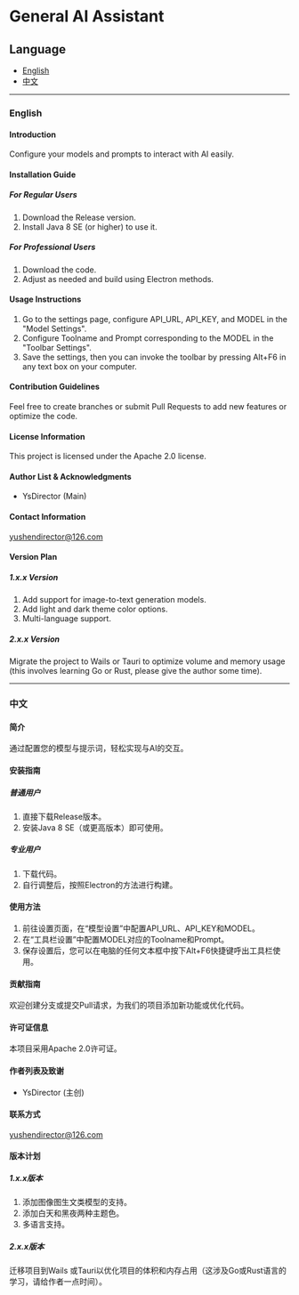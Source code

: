 # General AI Assistant

## Language

- [English](#english)
- [中文](#中文)

---

### English

#### Introduction
Configure your models and prompts to interact with AI easily.

#### Installation Guide
##### For Regular Users
1. Download the Release version.
2. Install Java 8 SE (or higher) to use it.

##### For Professional Users
1. Download the code.
2. Adjust as needed and build using Electron methods.

#### Usage Instructions
1. Go to the settings page, configure API_URL, API_KEY, and MODEL in the "Model Settings".
2. Configure Toolname and Prompt corresponding to the MODEL in the "Toolbar Settings".
3. Save the settings, then you can invoke the toolbar by pressing Alt+F6 in any text box on your computer.

#### Contribution Guidelines
Feel free to create branches or submit Pull Requests to add new features or optimize the code.

#### License Information
This project is licensed under the Apache 2.0 license.

#### Author List & Acknowledgments
- YsDirector (Main)

#### Contact Information
yushendirector@126.com

#### Version Plan
##### 1.x.x Version
1. Add support for image-to-text generation models.
2. Add light and dark theme color options.
3. Multi-language support.

##### 2.x.x Version
Migrate the project to Wails or Tauri to optimize volume and memory usage (this involves learning Go or Rust, please give the author some time).

---

### 中文

#### 简介
通过配置您的模型与提示词，轻松实现与AI的交互。

#### 安装指南
##### 普通用户
1. 直接下载Release版本。
2. 安装Java 8 SE（或更高版本）即可使用。

##### 专业用户
1. 下载代码。
2. 自行调整后，按照Electron的方法进行构建。

#### 使用方法
1. 前往设置页面，在“模型设置”中配置API_URL、API_KEY和MODEL。
2. 在“工具栏设置”中配置MODEL对应的Toolname和Prompt。
3. 保存设置后，您可以在电脑的任何文本框中按下Alt+F6快捷键呼出工具栏使用。

#### 贡献指南
欢迎创建分支或提交Pull请求，为我们的项目添加新功能或优化代码。

#### 许可证信息
本项目采用Apache 2.0许可证。

#### 作者列表及致谢
- YsDirector (主创)

#### 联系方式
yushendirector@126.com

#### 版本计划
##### 1.x.x版本
1. 添加图像图生文类模型的支持。
2. 添加白天和黑夜两种主题色。
3. 多语言支持。

##### 2.x.x版本
迁移项目到Wails 或Tauri以优化项目的体积和内存占用（这涉及Go或Rust语言的学习，请给作者一点时间）。
